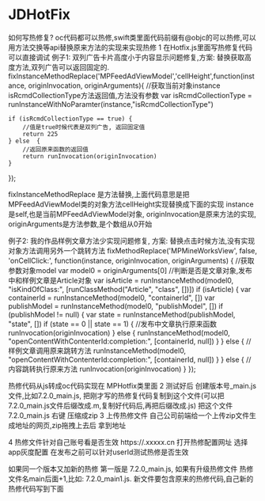 # JDHotFix


如何写热修复?
oc代码都可以热修,swift类里面代码前缀有@objc的可以热修,可以用方法交换等api替换原来方法的实现来实现热修
1 在Hotfix.js里面写热修复代码可以直接调试
例子1: 双列广告卡片高度小于内容显示问题修复,方案: 替换获取高度方法,双列广告可以返回固定的.
fixInstanceMethodReplace('MPFeedAdViewModel','cellHeight',function(instance, originInvocation, originArguments){
        //获取当前对象instance isRcmdCollectionType方法返回值,方法没有参数
    var isRcmdCollectionType = runInstanceWithNoParamter(instance,"isRcmdCollectionType")

    if (isRcmdCollectionType == true) {
        //值是true时候代表是双列广告, 返回固定值
        return 225
    } else  {
        //返回原来函数的返回值
        return runInvocation(originInvocation)
    }
});

fixInstanceMethodReplace 是方法替换,上面代码意思是把MPFeedAdViewModel类的对象方法cellHeight实现替换成下面的实现
instance 是self,也是当前MPFeedAdViewModel对象, originInvocation是原来方法的实现, originArguments是方法参数,是个数组从0开始

例子2: 我的作品样例文章方法少实现问题修复, 方案: 替换点击时候方法,没有实现对象方法调用另外一个跳转方法
fixMethodReplace('MPMineWorksView', false, 'onCellClick:', function(instance, originInvocation, originArguments) {
    //获取参数对象model
    var model0 = originArguments[0]
    //判断是否是文章对象,发布中和样例文章是Article对象
    var isArticle = runInstanceMethod(model0, "isKindOfClass:", [runClassMethod("Article", "class", [])])
    if (isArticle) {
        var containerId = runInstanceMethod(model0, "containerId", [])
        var publishModel = runInstanceMethod(model0, "publishModel", [])
        if (publishModel != null) {
            var state = runInstanceMethod(publishModel, "state", [])
            if (state == 0 || state == 1) {
                //发布中文章执行原来函数
                runInvocation(originInvocation)
            } else {
                runInstanceMethod(model0, "openContentWithContenterId:completion:", [containerId, null])
            }
        } else {
             //样例文章调用原来跳转方法
            runInstanceMethod(model0, "openContentWithContenterId:completion:", [containerId, null])
        }
    } else {
        //内容跳转执行原来方法
        runInvocation(originInvocation)
    }
});

热修代码从js转成oc代码实现在 MPHotfix类里面
2  测试好后
创建版本号_main.js文件,比如7.2.0_main.js,
把刚才写的热修复代码复制到这个文件(可以把7.2.0_main.js文件后缀改成.m,复制好代码后,再把后缀改成.js)
把这个文件  7.2.0_main.js 右键 压缩成zip
3 上传热修文件
自己公司前端给一个上传zip文件生成地址的网页,zip拖拽上去后 拿到地址

4 热修文件针对自己账号看是否生效
 https://.xxxxx.cn   打开热修配置网址
选择 app灰度配置
在发布之前可以针对userId测试热修是否生效

如果同一个版本又加新的热修
第一版是 7.2.0_main.js, 如果有升级热修文件 热修文件名main后面+1,比如: 7.2.0_main1.js. 新文件要包含原来的热修代码,自己新的热修代码写到下面

